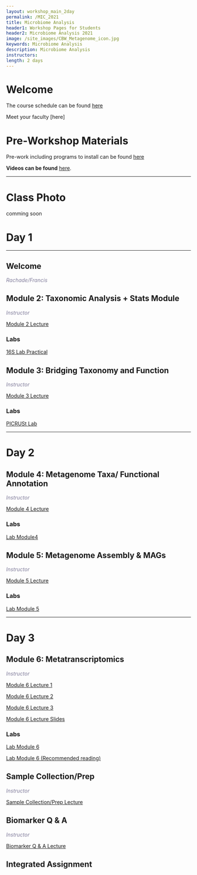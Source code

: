 ```yaml
---
layout: workshop_main_2day
permalink: /MIC_2021
title: Microbiome Analysis
header1: Workshop Pages for Students
header2: Microbiome Analysis 2021
image: /site_images/CBW_Metagenome_icon.jpg
keywords: Microbiome Analysis
description: Microbiome Analysis
instructors:
length: 2 days
---
```


# Welcome <a id="welcome"></a>

The course schedule can be found [here](https://bioinformaticsdotca.github.io/MIC_2021_schedule)

Meet your faculty [here]

# Pre-Workshop Materials <a id="preworkshop"></a>

Pre-work including programs to install can be found [here](https://forms.gle/oC9FRKBG4eqkgwhZ9)

**Videos can be found** [here](https://bioinformaticsdotca.github.io/MIC_2021_prework).

***

# Class Photo

comming soon



# Day 1 <a id="day1"></a>

***

## Welcome

*<font color="#827e9c"> Rachade/Francis</font>*

## Module 2: Taxonomic Analysis + Stats Module

*<font color="#827e9c">Instructor</font>*  

[Module 2 Lecture]()


### Labs
[16S Lab Practical]()

## Module 3: Bridging Taxonomy and Function

*<font color="#827e9c">Instructor</font>*  

[Module 3 Lecture]()


### Labs
[PICRUSt Lab]()
***

# Day 2 <a id="day2"></a>

## Module 4: Metagenome Taxa/ Functional Annotation

*<font color="#827e9c">Instructor</font>*  

[Module 4 Lecture]()

### Labs
[Lab Module4]()

## Module 5: Metagenome Assembly & MAGs

*<font color="#827e9c">Instructor</font>*  

[Module 5 Lecture]()

### Labs
[Lab Module 5]()

***

# Day 3 <a id="day2"></a>

## Module 6: Metatranscriptomics

*<font color="#827e9c">Instructor</font>*  

[Module 6 Lecture 1](https://drive.google.com/file/d/1Ll7F1bZMC3W17-_KqWJYOm-7Ja4r6IOx/view?usp=sharing)

[Module 6 Lecture 2](https://drive.google.com/file/d/1iSDfl6xc1Ta6ILHiT5E80Xe6_3hMvpbO/view?usp=sharing)

[Module 6 Lecture 3](https://drive.google.com/file/d/1TrVmtZflLp-PIix4kV_tGPja2bv0ErTy/view?usp=sharing)

[Module 6 Lecture Slides](https://docs.google.com/presentation/d/1a3f67YNw5eaYHFIR19ET1LkAFBzti38m/edit?usp=sharing&ouid=100064883494143971834&rtpof=true&sd=true)

### Labs
[Lab Module 6](https://github.com/bioinformatics-ca/MIC_2021/blob/main/Module6_Metatranscriptomics_Tutorial_Parkinson_lab.md)

[Lab Module 6 (Recommended reading)](https://doi.org/10.1101/2021.02.23.432558)

## Sample Collection/Prep

*<font color="#827e9c">Instructor</font>*  

[Sample Collection/Prep Lecture]()

## Biomarker Q & A

*<font color="#827e9c">Instructor</font>*  

[Biomarker Q & A Lecture]()

## Integrated Assignment
